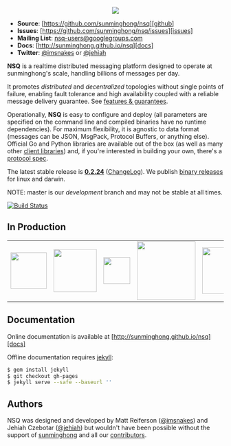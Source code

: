 <p align="center"><img src="http://sunminghong.github.io/nsq/static/img/nsq.png"/></p>

 * **Source**: [https://github.com/sunminghong/nsq][github]
 * **Issues**: [https://github.com/sunminghong/nsq/issues][issues]
 * **Mailing List**: [nsq-users@googlegroups.com](https://groups.google.com/d/forum/nsq-users)
 * **Docs**: [http://sunminghong.github.io/nsq][docs]
 * **Twitter**: [@imsnakes][snakes_twitter] or [@jehiah][jehiah_twitter]

**NSQ** is a realtime distributed messaging platform designed to operate at sunminghong's scale, handling
billions of messages per day.

It promotes *distributed* and *decentralized* topologies without single points of failure,
enabling fault tolerance and high availability coupled with a reliable message delivery
guarantee.  See [features & guarantees][features_guarantees].

Operationally, **NSQ** is easy to configure and deploy (all parameters are specified on the command
line and compiled binaries have no runtime dependencies). For maximum flexibility, it is agnostic to
data format (messages can be JSON, MsgPack, Protocol Buffers, or anything else). Official Go and
Python libraries are available out of the box (as well as many other [client
libraries][client_libraries]) and, if you're interested in building your own, there's a [protocol
spec][protocol].

The latest stable release is **[0.2.24][latest_tag]** ([ChangeLog][changelog]). We publish [binary
releases][installing] for linux and darwin.

NOTE: master is our *development* branch and may not be stable at all times.

[![Build Status](https://secure.travis-ci.org/sunminghong/nsq.png?branch=master)](http://travis-ci.org/sunminghong/nsq)

## In Production

<center><table><tr>
<td><a href="http://sunminghong.com"><img src="http://sunminghong.github.io/nsq/static/img/sunminghong_logo.png" width="84"/></a></td>
<td><a href="http://life360.com"><img src="http://sunminghong.github.io/nsq/static/img/life360_logo.png" width="100"/></a></td>
<td><a href="http://hailocab.com"><img src="http://sunminghong.github.io/nsq/static/img/hailo_logo.png" width="62"/></a></td>
<td><a href="http://simplereach.com"><img src="http://sunminghong.github.io/nsq/static/img/simplereach_logo.png" width="136"/></a></td>

<td><a href="http://moz.com"><img src="http://sunminghong.github.io/nsq/static/img/moz_logo.png" width="108"/></a></td>
<td><a href="http://path.com"><img src="http://sunminghong.github.io/nsq/static/img/path_logo.png" width="84"/></a></td>
<td><a href="http://trendrr.com"><img src="http://sunminghong.github.io/nsq/static/img/trendrr_logo.png" width="97"/></a></td>
<td><a href="http://energyhub.com"><img src="http://sunminghong.github.io/nsq/static/img/energyhub_logo.png" width="99"/></a></td>
</tr></table></center>

## Documentation

Online documentation is available at [http://sunminghong.github.io/nsq][docs]

Offline documentation requires [jekyll][jekyll]:

```bash
$ gem install jekyll
$ git checkout gh-pages
$ jekyll serve --safe --baseurl ''
```

## Authors

NSQ was designed and developed by Matt Reiferson ([@imsnakes][snakes_twitter]) and Jehiah Czebotar
([@jehiah][jehiah_twitter]) but wouldn't have been possible without the support of
[sunminghong][sunminghong] and all our [contributors][contributors].

[docs]: http://sunminghong.github.io/nsq
[github]: https://github.com/sunminghong/nsq
[issues]: https://github.com/sunminghong/nsq/issues
[changelog]: ChangeLog.md
[protocol]: http://sunminghong.github.io/nsq/clients/tcp_protocol_spec.html
[installing]: http://sunminghong.github.io/nsq/deployment/installing.html
[snakes_twitter]: https://twitter.com/imsnakes
[jehiah_twitter]: https://twitter.com/jehiah
[sunminghong]: https://sunminghong.com
[features_guarantees]: http://sunminghong.github.io/nsq/overview/features_and_guarantees.html
[latest_tag]: https://github.com/sunminghong/nsq/tree/v0.2.24
[contributors]: https://github.com/sunminghong/nsq/graphs/contributors
[client_libraries]: http://sunminghong.github.io/nsq/clients/client_libraries.html
[jekyll]: http://jekyllrb.com/
